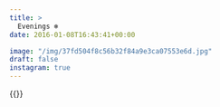 ```yaml
---
title: >
  Evenings ❄️
date: 2016-01-08T16:43:41+00:00

image: "/img/37fd504f8c56b32f84a9e3ca07553e6d.jpg"
draft: false
instagram: true
---
```


{{<photo src="/img/37fd504f8c56b32f84a9e3ca07553e6d.jpg">}}
